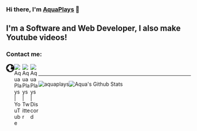 ### Hi there, I'm [AquaPlays][website] 👋

## I'm a Software and Web Developer, I also make Youtube videos!

### Contact me:

[<img align="left" alt="Yutashi" width="22px" src="https://raw.githubusercontent.com/iconic/open-iconic/master/svg/globe.svg" />][website]
[<img align="left" alt="Aqua Plays | YouTube" width="22px" src="https://cdn.jsdelivr.net/npm/simple-icons@v3/icons/youtube.svg" />][youtube]
[<img align="left" alt="Aqua Plays | Twitter" width="22px" src="https://cdn.jsdelivr.net/npm/simple-icons@v3/icons/twitter.svg" />][twitter]
[<img align="left" alt="Aqua Plays | Discord" width="22px" src="https://cdn.jsdelivr.net/npm/simple-icons@v3/icons/discord.svg" />][discord]

<br />

---

<img align="left" src="https://github-readme-stats.vercel.app/api/top-langs?username=aquaplaysyt&show_icons=true&locale=en&layout=compact" alt="aquaplays" />

<img align="left" alt="Aqua's Github Stats" src="https://github-readme-stats.vercel.app/api?username=AquaPlaysYT&count_private=true&show_icons=true&theme=radical" />

[website]: https://yutashi.xyz
[twitter]: https://twitter.com/aquaplaysyt
[youtube]: https://www.youtube.com/c/aquaplaysyt
[discord]: https://discord.bio/p/aquaplays

